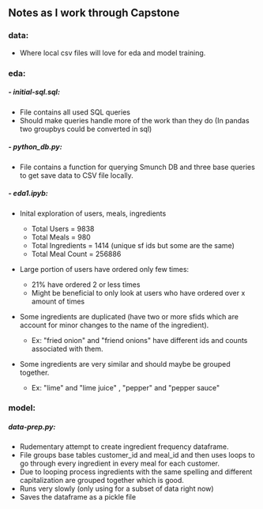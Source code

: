 ## Notes as I work through Capstone

### data:
   - Where local csv files will love for eda and model training.


### eda:
##### - initial-sql.sql:
- File contains all used SQL queries
- Should make queries handle more of the work than they do (In pandas two groupbys could be converted in sql)

##### - python_db.py:
- File contains a function for querying Smunch DB and three base queries to get save data to CSV file locally.

##### - eda1.ipyb:
- Inital exploration of users, meals, ingredients
  - Total Users = 9838
  - Total Meals = 980
  - Total Ingredients = 1414 (unique sf ids but some are the same)
  - Total Meal Count = 256886

- Large portion of users have ordered only few times:
  - 21% have ordered 2 or less times
  - Might be beneficial to only look at users who have ordered over x amount of times

- Some ingredients are duplicated (have two or more sfids which are account for minor changes to the name of the ingredient).
  - Ex: "fried onion" and "friend onions" have different ids and counts associated with them.
- Some ingredients are very similar and should maybe be grouped together.
  - Ex: "lime" and "lime juice" , "pepper" and "pepper sauce"

### model:
##### data-prep.py:
- Rudementary attempt to create ingredient frequency dataframe.
- File groups base tables customer_id and meal_id and then uses loops to go through every ingredient in every meal for each customer.
- Due to looping process ingredients with the same spelling and different capitalization are grouped together which is good.
- Runs very slowly (only using for a subset of data right now)
- Saves the dataframe as a pickle file